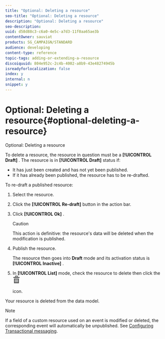 ```yaml
---
title: "Optional: Deleting a resource"
seo-title: "Optional: Deleting a resource"
description: "Optional: Deleting a resource"
seo-description: 
uuid: d58d88c3-c6a0-4e5c-a7d3-11f0aa65ae3b
contentOwner: sauviat
products: SG_CAMPAIGN/STANDARD
audience: developing
content-type: reference
topic-tags: adding-or-extending-a-resource
discoiquuid: 804e952c-2c4b-4002-a8b9-43e48274945b
isreadyforlocalization: false
index: y
internal: n
snippet: y
---
```


# Optional: Deleting a resource{#optional-deleting-a-resource}

Optional: Deleting a resource

To delete a resource, the resource in question must be a **[!UICONTROL Draft]** . The resource is in **[!UICONTROL Draft]** status if:

* It has just been created and has not yet been published.
* If it has already been published, the resource has to be re-drafted.

To re-draft a published resource:

1. Select the resource.
1. Click the **[!UICONTROL Re-draft]** button in the action bar.
1. Click **[!UICONTROL Ok]** .

   >[!CAUTION]
   >
   >This action is definitive: the resource's data will be deleted when the modification is published.

1. Publish the resource.

   The resource then goes into **Draft** mode and its activation status is **[!UICONTROL Inactive]** .

1. In **[!UICONTROL List]** mode, check the resource to delete then click the  ![](assets/delete_darkgrey-24px.png)

   icon.

Your resource is deleted from the data model.

>[!NOTE]
>
>If a field of a custom resource used on an event is modified or deleted, the corresponding event will automatically be unpublished. See [Configuring Transactional messaging](../../administration/using/configuring-transactional-messaging.md).

